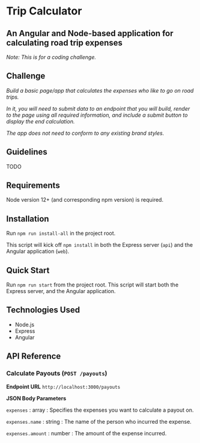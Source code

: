 # Trip Calculator
## An Angular and Node-based application for calculating road trip expenses

*Note: This is for a coding challenge.*

## Challenge
*Build a basic page/app that calculates the expenses who like to go on road trips.*

*In it, you will need to submit data to an endpoint that you will build, render to the page using all required information, and include a submit button to display the end calculation.*

*The app does not need to conform to any existing brand styles.*

## Guidelines

TODO

## Requirements
Node version 12+ (and corresponding npm version) is required.

## Installation
Run `npm run install-all` in the project root.

This script will kick off `npm install` in both the Express server (`api`) and the Angular application (`web`).

## Quick Start
Run `npm run start` from the project root. This script will start both the Express server, and the Angular application.

## Technologies Used
* Node.js
* Express
* Angular

## API Reference

### Calculate Payouts (`POST /payouts`)

**Endpoint URL**
`http://localhost:3000/payouts`

**JSON Body Parameters**

`expenses` : array : Specifies the expenses you want to calculate a payout on.

`expenses.name` : string : The name of the person who incurred the expense.

`expenses.amount` : number : The amount of the expense incurred.